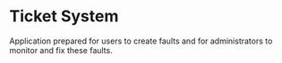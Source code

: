 # Ticket System
Application prepared for users to create faults and for administrators to monitor and fix these faults.
